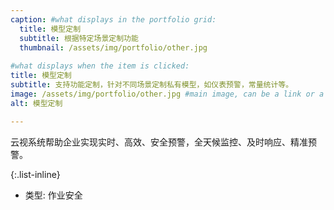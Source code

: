 ```yaml
---
caption: #what displays in the portfolio grid:
  title: 模型定制
  subtitle: 根据特定场景定制功能
  thumbnail: /assets/img/portfolio/other.jpg
  
#what displays when the item is clicked:
title: 模型定制
subtitle: 支持功能定制，针对不同场景定制私有模型，如仪表预警，常量统计等。
image: /assets/img/portfolio/other.jpg #main image, can be a link or a file in assets/img/portfolio
alt: 模型定制

---
```


云视系统帮助企业实现实时、高效、安全预警，全天候监控、及时响应、精准预警。

{:.list-inline}

- 类型: 作业安全
